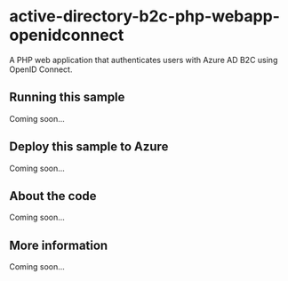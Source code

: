# active-directory-b2c-php-webapp-openidconnect
A PHP web application that authenticates users with Azure AD B2C using OpenID Connect.
## Running this sample
Coming soon...
## Deploy this sample to Azure
Coming soon...
## About the code
Coming soon...
## More information
Coming soon...